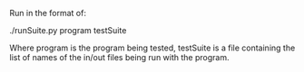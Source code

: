 Run in the format of:

./runSuite.py program testSuite

Where program is the program being tested, testSuite is a file containing the list of names of the in/out files being run with the program.

